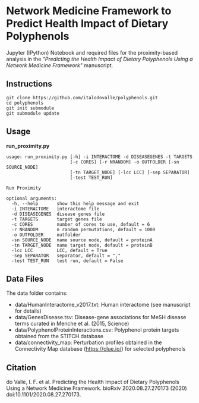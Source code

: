 # Network Medicine Framework to Predict Health Impact of Dietary Polyphenols

Jupyter (IPython) Notebook and required files for the proximity-based analysis in the *"Predicting the Health Impact of Dietary Polyphenols Using a Network Medicine Framework"* manuscript.

## Instructions

```
git clone https://github.com/italodovalle/polyphenols.git
cd polyphenols
git init submodule
git submodule update
```


## Usage

**run_proximity.py**

```
usage: run_proximity.py [-h] -i INTERACTOME -d DISEASEGENES -t TARGETS
                        [-c CORES] [-r NRANDOM] -o OUTFOLDER [-sn SOURCE_NODE]
                        [-tn TARGET_NODE] [-lcc LCC] [-sep SEPARATOR]
                        [-test TEST_RUN]

Run Proximity

optional arguments:
  -h, --help       show this help message and exit
  -i INTERACTOME   interactome file
  -d DISEASEGENES  disease genes file
  -t TARGETS       target genes file
  -c CORES         number of cores to use, default = 6
  -r NRANDOM       n random permutations, default = 1000
  -o OUTFOLDER     outfolder
  -sn SOURCE_NODE  name source node, default = proteinA
  -tn TARGET_NODE  name target node, default = proteinB
  -lcc LCC         LCC, default = True
  -sep SEPARATOR   separator, default = ","
  -test TEST_RUN   test run, default = False
```


## Data Files

The data folder contains:

* data/HumanInteractome_v2017.txt: Human interactome (see manuscript for details)
* data/GenesDisease.tsv: Disease-gene associations for MeSH disease terms curated in Menche et al. (2015, Science)
* data/PolyphenolProteinInteractions.csv: Polyphenol protein targets obtained from the STITCH database
* data/connectivity_map: Perturbation profiles obtained in the Connectivity Map database (https://clue.io/) for selected polyphenols

## Citation

do Valle, I. F. et al. Predicting the Health Impact of Dietary Polyphenols Using a Network Medicine Framework. bioRxiv 2020.08.27.270173 (2020) doi:10.1101/2020.08.27.270173.
